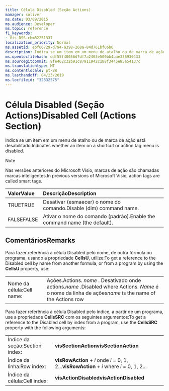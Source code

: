 ```yaml
---
title: Célula Disabled (Seção Actions)
manager: soliver
ms.date: 03/09/2015
ms.audience: Developer
ms.topic: reference
f1_keywords:
- Vis_DSS.chm82251337
localization_priority: Normal
ms.assetid: ebf66729-d794-a398-268a-84d761bf06b6
description: Indica se um item em um menu de atalho ou de marca de ação está desabilitado.
ms.openlocfilehash: ddf55f40056d7df7a2403e500bb4bae335930433
ms.sourcegitcommit: 8fe462c32b91c87911942c188f3445e85a54137c
ms.translationtype: MT
ms.contentlocale: pt-BR
ms.lasthandoff: 04/23/2019
ms.locfileid: "32332575"
---
```

# <a name="disabled-cell-actions-section"></a><span data-ttu-id="c9394-103">Célula Disabled (Seção Actions)</span><span class="sxs-lookup"><span data-stu-id="c9394-103">Disabled Cell (Actions Section)</span></span>

<span data-ttu-id="c9394-104">Indica se um item em um menu de atalho ou de marca de ação está desabilitado.</span><span class="sxs-lookup"><span data-stu-id="c9394-104">Indicates whether an item on a shortcut or action tag menu is disabled.</span></span>
  
> [!NOTE]
> <span data-ttu-id="c9394-105">Nas versões anteriores do Microsoft Visio, marcas de ação são chamadas marcas inteligentes.</span><span class="sxs-lookup"><span data-stu-id="c9394-105">In previous versions of Microsoft Visio, action tags are called smart tags.</span></span> 
  
|<span data-ttu-id="c9394-106">**Valor**</span><span class="sxs-lookup"><span data-stu-id="c9394-106">**Value**</span></span>|<span data-ttu-id="c9394-107">**Descrição**</span><span class="sxs-lookup"><span data-stu-id="c9394-107">**Description**</span></span>|
|:-----|:-----|
|<span data-ttu-id="c9394-108">TRUE</span><span class="sxs-lookup"><span data-stu-id="c9394-108">TRUE</span></span>  <br/> |<span data-ttu-id="c9394-109">Desativar (esmaecer) o nome do comando.</span><span class="sxs-lookup"><span data-stu-id="c9394-109">Disable (dim) command name.</span></span>  <br/> |
|<span data-ttu-id="c9394-110">FALSE</span><span class="sxs-lookup"><span data-stu-id="c9394-110">FALSE</span></span>  <br/> |<span data-ttu-id="c9394-111">Ativar o nome do comando (padrão).</span><span class="sxs-lookup"><span data-stu-id="c9394-111">Enable the command name (the default).</span></span>  <br/> |
   
## <a name="remarks"></a><span data-ttu-id="c9394-112">Comentários</span><span class="sxs-lookup"><span data-stu-id="c9394-112">Remarks</span></span>

<span data-ttu-id="c9394-113">Para fazer referência à célula Disabled pelo nome, de outra fórmula ou programa, usando a propriedade **CellsU**, utilize:</span><span class="sxs-lookup"><span data-stu-id="c9394-113">To get a reference to the Disabled cell by name from another formula, or from a program by using the **CellsU** property, use:</span></span> 
  
|||
|:-----|:-----|
|<span data-ttu-id="c9394-114">Nome da célula:</span><span class="sxs-lookup"><span data-stu-id="c9394-114">Cell name:</span></span>  <br/> |<span data-ttu-id="c9394-115">Ações.</span><span class="sxs-lookup"><span data-stu-id="c9394-115">Actions.</span></span> <span data-ttu-id="c9394-116">*nome* . Desativado onde actions.</span><span class="sxs-lookup"><span data-stu-id="c9394-116">*name*  .Disabled           where Actions.</span></span> <span data-ttu-id="c9394-117">*Name* é o nome da linha de ações</span><span class="sxs-lookup"><span data-stu-id="c9394-117">*name*  is the name of the Actions row</span></span>  <br/> |
   
<span data-ttu-id="c9394-118">Para fazer referência à célula Disabled pelo índice, a partir de um programa, use a propriedade **CellsSRC** com os seguintes argumentos:</span><span class="sxs-lookup"><span data-stu-id="c9394-118">To get a reference to the Disabled cell by index from a program, use the **CellsSRC** property with the following arguments:</span></span> 
  
|||
|:-----|:-----|
|<span data-ttu-id="c9394-119">Índice da seção:</span><span class="sxs-lookup"><span data-stu-id="c9394-119">Section index:</span></span>  <br/> |<span data-ttu-id="c9394-120">**visSectionAction**</span><span class="sxs-lookup"><span data-stu-id="c9394-120">**visSectionAction**</span></span> <br/> |
|<span data-ttu-id="c9394-121">Índice da linha:</span><span class="sxs-lookup"><span data-stu-id="c9394-121">Row index:</span></span>  <br/> |<span data-ttu-id="c9394-122">**visRowAction** +  *i* onde *i* = 0, 1, 2...</span><span class="sxs-lookup"><span data-stu-id="c9394-122">**visRowAction** +  *i*           where  *i*  = 0, 1, 2...</span></span>  <br/> |
|<span data-ttu-id="c9394-123">Índice da célula:</span><span class="sxs-lookup"><span data-stu-id="c9394-123">Cell index:</span></span>  <br/> |<span data-ttu-id="c9394-124">**visActionDisabled**</span><span class="sxs-lookup"><span data-stu-id="c9394-124">**visActionDisabled**</span></span> <br/> |
   

